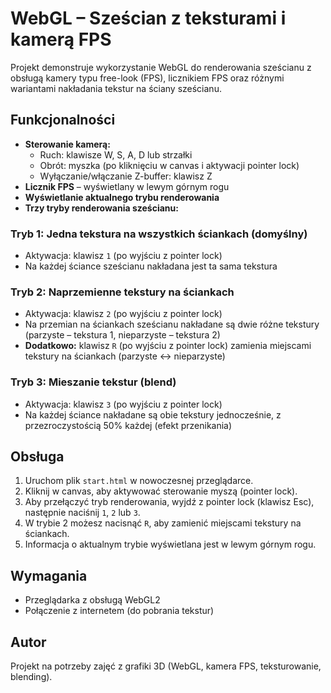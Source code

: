 # WebGL – Sześcian z teksturami i kamerą FPS

Projekt demonstruje wykorzystanie WebGL do renderowania sześcianu z obsługą kamery typu free-look (FPS), licznikiem FPS oraz różnymi wariantami nakładania tekstur na ściany sześcianu.

## Funkcjonalności

- **Sterowanie kamerą:**
  - Ruch: klawisze W, S, A, D lub strzałki
  - Obrót: myszka (po kliknięciu w canvas i aktywacji pointer lock)
  - Wyłączanie/włączanie Z-buffer: klawisz Z
- **Licznik FPS** – wyświetlany w lewym górnym rogu
- **Wyświetlanie aktualnego trybu renderowania**
- **Trzy tryby renderowania sześcianu:**

### Tryb 1: Jedna tekstura na wszystkich ściankach (domyślny)
- Aktywacja: klawisz `1` (po wyjściu z pointer lock)
- Na każdej ściance sześcianu nakładana jest ta sama tekstura

### Tryb 2: Naprzemienne tekstury na ściankach
- Aktywacja: klawisz `2` (po wyjściu z pointer lock)
- Na przemian na ściankach sześcianu nakładane są dwie różne tekstury (parzyste – tekstura 1, nieparzyste – tekstura 2)
- **Dodatkowo:** klawisz `R` (po wyjściu z pointer lock) zamienia miejscami tekstury na ściankach (parzyste <-> nieparzyste)

### Tryb 3: Mieszanie tekstur (blend)
- Aktywacja: klawisz `3` (po wyjściu z pointer lock)
- Na każdej ściance nakładane są obie tekstury jednocześnie, z przezroczystością 50% każdej (efekt przenikania)

## Obsługa
1. Uruchom plik `start.html` w nowoczesnej przeglądarce.
2. Kliknij w canvas, aby aktywować sterowanie myszą (pointer lock).
3. Aby przełączyć tryb renderowania, wyjdź z pointer lock (klawisz Esc), następnie naciśnij `1`, `2` lub `3`.
4. W trybie 2 możesz nacisnąć `R`, aby zamienić miejscami tekstury na ściankach.
5. Informacja o aktualnym trybie wyświetlana jest w lewym górnym rogu.

## Wymagania
- Przeglądarka z obsługą WebGL2
- Połączenie z internetem (do pobrania tekstur)

## Autor
Projekt na potrzeby zajęć z grafiki 3D (WebGL, kamera FPS, teksturowanie, blending).
